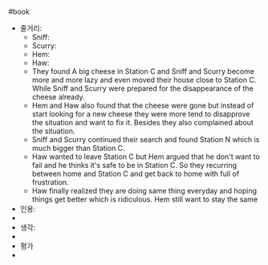 #book 
- 줄거리:
    - Sniff:
    - Scurry:
    - Hem:
    - Haw:
    - They found A big cheese in Station C and Sniff and Scurry become more and more lazy and even moved their house close to Station C. While Sniff and Scurry were prepared for the disappearance of the cheese already. 
    - Hem and Haw also found that the cheese were gone but instead of start looking for a new cheese they were more tend to disapprove the situation and want to fix it. Besides they also complained about the situation.
    - Sniff and Scurry continued their search and found Station N which is much bigger than Station C.
    - Haw wanted to leave Station C but Hem argued that he don't want to fail and he thinks it's safe to be in Station C. So they recurring between home and Station C and get back to home with full of frustration.
    - Haw finally realized they are doing same thing everyday and hoping things get better which is ridiculous. Hem still want to stay the same 
- 인용:
- 
- 생각:
- 
- 평가
- 
